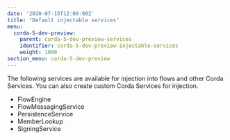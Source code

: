 ```yaml
---
date: '2020-07-15T12:00:00Z'
title: "Default injectable services"
menu:
  corda-5-dev-preview:
    parent: corda-5-dev-preview-services
    identifier: corda-5-dev-preview-injectable-services
    weight: 1000
section_menu: corda-5-dev-preview
---
```


The following services are available for injection into flows and other Corda Services. You can also create custom Corda Services for injection.
* FlowEngine
* FlowMessagingService
* PersistenceService
* MemberLookup
* SigningService
